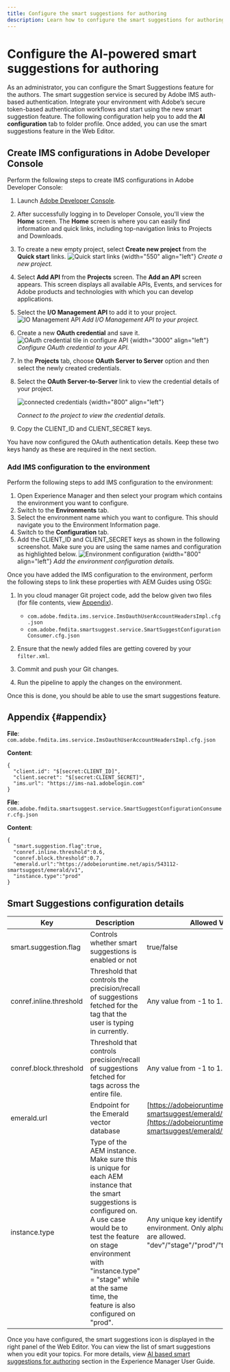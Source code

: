 ```yaml
---
title: Configure the smart suggestions for authoring
description: Learn how to configure the smart suggestions for authoring
---
```

# Configure the AI-powered smart suggestions for authoring

As an administrator, you can configure the Smart Suggestions feature for the authors. The smart suggestion service is secured by Adobe IMS auth-based authentication. Integrate your environment with Adobe’s secure token-based authentication workflows and start using the new smart suggestion feature. The following configuration help you to add the **AI configuration** tab to folder profile. Once added, you can use the smart suggestions feature in the Web Editor.

## Create IMS configurations in Adobe Developer Console

Perform the following steps to create IMS configurations in Adobe Developer Console:
1. Launch [Adobe Developer Console](https://developer.adobe.com/console). 
1. After successfully logging in to Developer Console, you'll view the **Home** screen. The **Home** screen is where you can easily find information and quick links, including top-navigation links to Projects and Downloads.
1. To create a new empty project, select  **Create new project** from the  **Quick start** links.
![Quick start links](assets/conf-ss-quick-start.png) {width="550" align="left"}
*Create a new project.*

1. Select  **Add API**  from the  **Projects** screen.  The **Add an API** screen appears. This screen displays all available APIs, Events, and services for Adobe products and technologies with which you can develop applications.

1. Select the **I/O Management API** to add it to your project.
![IO Management API](assets/confi-ss-io-management.png)
*Add I/O Management API to your project.*

1. Create a new **OAuth credential** and save it.
![OAuth credential tile in configure API](assets/conf-ss-OAuth-credential.png) {width="3000" align="left"}
*Configure OAuth credential to your API.*

1. In the  **Projects** tab, choose **OAuth Server to Server** option and then select the newly created credentials.

1. Select the **OAuth Server-to-Server** link to view the credential details of your project.  

    ![connected credentials](assets/conf-ss-connected-credentials.png) {width="800" align="left"}

    *Connect to the project to view the credential details.*
1. Copy the CLIENT_ID and CLIENT_SECRET keys.

You have now configured the OAuth authentication details. Keep these two keys handy as these are required in the next section.

### Add IMS configuration to the environment

Perform the following steps to add IMS configuration to the environment:

1. Open Experience Manager and then select your program  which contains the environment  you want to configure.
1. Switch to the **Environments** tab.
1. Select the environment name which you want to configure. This should navigate you to the Environment Information page.
1. Switch to the **Configuration** tab.
1. Add the CLIENT_ID and CLIENT_SECRET keys as shown in  the following screenshot. Make sure you are using the same names and configuration as highlighted below.
![Environment configuration](assets/conf-ss-environment.png) {width="800" align="left"}
*Add the environment configuration details.*




Once you have added the IMS configuration to the environment, perform the following steps to link these properties with AEM Guides using OSGi: 

1. In you cloud manager Git project code, add the below given two files (for file contents, view [Appendix](#appendix)).

    * `com.adobe.fmdita.ims.service.ImsOauthUserAccountHeadersImpl.cfg.json`
    * `com.adobe.fmdita.smartsuggest.service.SmartSuggestConfigurationConsumer.cfg.json`
1. Ensure that the newly added files are getting covered by your `filter.xml`.
1. Commit and push your Git changes.
1. Run the pipeline to apply the changes on the environment.

Once this is done, you should be able to use the smart suggestions feature.



## Appendix {#appendix}

**File**: 
`com.adobe.fmdita.ims.service.ImsOauthUserAccountHeadersImpl.cfg.json`

**Content**:

```
{
  "client.id": "$[secret:CLIENT_ID]",
  "client.secret": "$[secret:CLIENT_SECRET]",
  "ims.url": "https://ims-na1.adobelogin.com"
}

```

**File**: `com.adobe.fmdita.smartsuggest.service.SmartSuggestConfigurationConsumer.cfg.json`

**Content**:

```
{
  "smart.suggestion.flag":true,
  "conref.inline.threshold":0.6,
  "conref.block.threshold":0.7,
  "emerald.url":"https://adobeioruntime.net/apis/543112-smartsuggest/emerald/v1",
  "instance.type":"prod"
}
```

## Smart Suggestions configuration details

|Key|Description|Allowed Values|Default Value|
|---|---|---|---|
|smart.suggestion.flag|Controls whether smart suggestions is enabled or not|true/false| false|
|conref.inline.threshold|Threshold that controls the precision/recall of suggestions fetched for the tag that the user is typing in currently.|Any value from -1 to 1.0.|0.6|
|conref.block.threshold|Threshold that controls precision/recall of suggestions fetched for tags across the entire file.|Any value from -1 to 1.0.0|0.7|
|emerald.url|Endpoint for the Emerald vector database|[https://adobeioruntime.net/apis/543112-smartsuggest/emerald/v1](https://adobeioruntime.net/apis/543112-smartsuggest/emerald/v1)|[https://adobeioruntime.net/apis/543112-smartsuggest/emerald/v1](https://adobeioruntime.net/apis/543112-smartsuggest/emerald/v1)|
|instance.type|Type of the AEM instance. Make sure this is unique for each AEM instance that the smart suggestions is configured on. A use case would be to test the feature on stage environment with "instance.type" = "stage" while at the same time, the feature is also configured on "prod".|Any unique key identifying the environment. Only alpha numeric values are allowed. "dev"/"stage"/"prod"/"test1"/"stage2"|"prod"|

Once you have configured,  the smart suggestions icon is displayed in the right panel of the Web Editor. You can view the list of smart suggestions when you edit your topics. For more details, view [AI based smart suggestions for authoring](../user-guide/authoring-ai-based-smart-suggestions.md) section in the Experience Manager User Guide.
